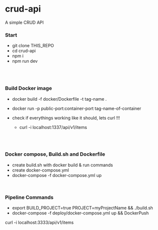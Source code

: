 # crud-api
A simple CRUD API

### Start
- git clone THIS_REPO
- cd crud-api
- npm i
- npm run dev
<br />
<br />

### Build Docker image
- docker build -f docker/Dockerfile -t tag-name .
- docker run -p public-port:container-port tag-name-of-container

- check if everythings working like it should, lets curl !!!
    - curl -i localhost:1337/api/v1/items
<br />
<br />

### Docker compose, Build.sh and Dockerfile
- create build.sh with docker build & run commands
- create docker-compose.yml
- docker-compose  -f docker-compose.yml up

<br />

### Pipeline Commands

- export BUILD_PROJECT=true PROJECT=myProjectName && ./build.sh
- docker-compose -f deploy/docker-compose.yml up && DockerPush



curl -i localhost:3333/api/v1/items